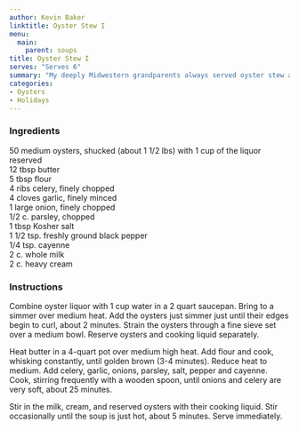 ```yaml
---
author: Kevin Baker
linktitle: Oyster Stew I
menu:
  main:
    parent: soups
title: Oyster Stew I
serves: "Serves 6"
summary: "My deeply Midwestern grandparents always served oyster stew at Christmas. In those days, fresh oysters weren’t to be found in rural Iowa, and I have no idea where this tradition came from. Canned oysters not withstanding, this dish captured my imagination. I have never stopped loving its buttery richness and simple elegance. This recipe, from the famed Antoine’s restaurant in New Orleans, is certainly richer than my grandmother’s. I think you’ll like it."
categories:
- Oysters
- Holidays
---
```

### Ingredients

<div class="ingredient-list">

50 medium oysters, shucked (about 1 1/2 lbs) with 1 cup of the liquor reserved  
12 tbsp butter  
5 tbsp flour  
4 ribs celery, finely chopped  
4 cloves garlic, finely minced  
1 large onion, finely chopped  
1/2 c. parsley, chopped  
1 tbsp Kosher salt  
1 1/2 tsp. freshly ground black pepper  
1/4 tsp. cayenne  
2 c. whole milk  
2 c. heavy cream  

</div>

### Instructions

Combine oyster liquor with 1 cup water in a 2 quart saucepan. Bring to a simmer over medium heat. Add the oysters just simmer just until their edges begin to curl, about 2 minutes. Strain the oysters through a fine sieve set over a medium bowl. Reserve oysters and cooking liquid separately.

Heat butter in a 4-quart pot over medium high heat. Add flour and cook, whisking constantly, until golden brown (3-4 minutes). Reduce heat to medium. Add celery, garlic, onions, parsley, salt, pepper and cayenne. Cook, stirring frequently with a wooden spoon, until onions and celery are very soft, about 25 minutes.

Stir in the milk, cream, and reserved oysters with their cooking liquid. Stir occasionally until the soup is just hot, about 5 minutes. Serve immediately.